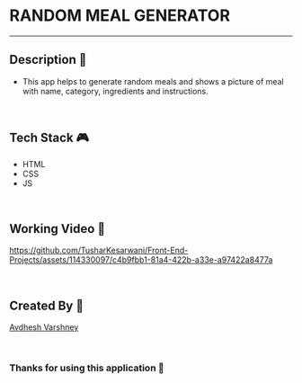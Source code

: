# RANDOM MEAL GENERATOR

--- 

## **Description 📃**

- This app helps to generate random meals and shows a picture of meal with name, category, ingredients and instructions.

<br>

## **Tech Stack 🎮**

- HTML
- CSS
- JS

<br>

## **Working Video 📸**

https://github.com/TusharKesarwani/Front-End-Projects/assets/114330097/c4b9fbb1-81a4-422b-a33e-a97422a8477a

<br>

## **Created By 👦**

[Avdhesh Varshney](https://github.com/Avdhesh-Varshney)

<br>

### **Thanks for using this application 🎉**
